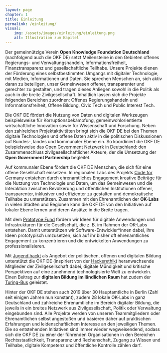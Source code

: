 ```yaml
---
layout: page
chapter: 1
title: Einleitung 
permalink: /einleitung/
visual:
    img: /assets/images/einleitung/einleitung.png
    alt: Illustration zum Kapitel
---
```


Der gemeinnützige Verein **Open Knowledge Foundation Deutschland** (nachfolgend auch die OKF DE) setzt Meilensteine in den Gebieten offenes Regierungs- und Verwaltungshandeln, Informationsfreiheit, Finanztransparenz und gesellschaftliche Teilhabe. Unsere Projekte dienen der Förderung eines selbstbestimmten Umgangs mit digitaler Technologie, mit Medien, Informationen und Daten. Sie sprechen Menschen an, sich aktiv daran zu beteiligen, unser Gemeinwesen offener, transparenter und gerechter zu gestalten, und tragen dieses Anliegen sowohl in die Politik als auch in die breite Zivilgesellschaft. Inhaltlich lassen sich die Projekte folgenden Bereichen zuordnen: Offenes Regierungshandeln und Informationsfreiheit, Offene Bildung, Civic Tech und Public Interest Tech. 

Die OKF DE fördert die Nutzung von Daten und digitalen Werkzeugen beispielsweise für Korruptionsbekämpfung, gemeinwohlorientierte wirtschaftliche Innovation sowie für Wissenschaft und Forschung. Neben den zahlreichen Projektaktivitäten bringt sich die OKF DE bei den Themen digitale Technologien und offene Daten aktiv in die politischen Diskussionen auf Bundes-, landes und kommunaler Ebene ein. So koordiniert die OKF DE beispielsweise das [Open Government Netzwerk in Deutschland](https://opengovpartnership.de/): den Zusammenschluss zivilgesellschaftlicher Akteure, der die Umsetzung der **Open Government Partnership** begleitet.

Auf kommunaler Ebene fördert die OKF DE Menschen, die sich für eine offene Gesellschaft einsetzen. In regionalen Labs des Projekts [Code for Germany](https://www.codefor.de/) entstehen durch ehrenamtliches Engagement kreative Beiträge für die Nutzung von Technologie und Daten, um das Gemeinwesen und die Interaktion zwischen Bevölkerung und öffentlichen Institutionen offener, transparenter, inklusiver und effizienter zu gestalten und demokratische Teilhabe zu unterstützen. Zusammen mit den Ehrenamtlichen der **OK-Labs** in vielen Städten und Regionen kann die OKF DE von den Initiativen auf lokaler Ebene lernen und deren Ansätze in die Breite tragen. 

Mit dem [Prototype Fund](https://prototypefund.de/) fördern wir Ideen für digitale Anwendungen und Infrastrukturen für die Gesellschaft, die z. B. im Rahmen der OK-Labs entstehen. Damit unterstützen wir Software-Entwickler\*innen dabei, ihre Ideen prototypisch umzusetzen, sich auf ihr bisher oft ehrenamtliches Engagement zu konzentrieren und die entwickelten Anwendungen zu professionalisieren.

Mit [Jugend hackt](https://jugendhackt.org/) als Angebot der politischen, offenen und digitalen Bildung unterstützt die OKF DE (inspiriert von der [Hackerethik](https://www.ccc.de/de/hackerethik)) heranwachsende Mitglieder der Zivilgesellschaft dabei, digitale Mündigkeit und kritische Perspektiven auf eine zunehmend technologisierte Welt zu entwickeln. Einen Beitrag zur **digitalen Bildung im ländlichen Raum** hat zudem der [Turing-Bus](https://touring-bus.de/) geleistet.

Hinter der OKF DE stehen auch 2019 über 30 Hauptamtliche in Berlin (Zahl seit einigen Jahren nun konstant), zudem 28 lokale OK-Labs in ganz Deutschland und zahlreiche Ehrenamtliche im Bereich digitaler Bildung, die jeweils in ein breites Netzwerk aus Zivilgesellschaft, Politik oder Verwaltung eingebunden sind. Alle Projekte werden von unseren Teammitgliedern oder Ehrenamtlichen selbst angestoßen und basieren daher auf praktischen Erfahrungen und leidenschaftlichem Interesse an den jeweiligen Themen. Die so entstehenden Initiativen sind immer wieder wegweisendend, sodass sich die OKF DE zu einer der führenden Organisationen in den Bereichen Rechtsstaatlichkeit, Transparenz und Rechenschaft, Zugang zu Wissen und Teilhabe, digitale Kompetenz und öffentliche Kontrolle zählen darf.
